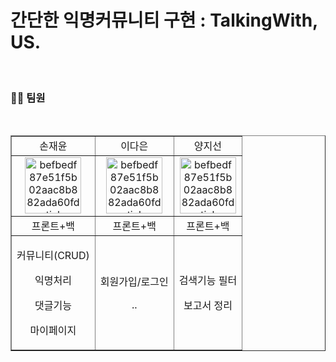 <h1>간단한 익명커뮤니티 구현 : TalkingWith, US.</h1>
<p>
  <br>

### 👍🏻 팀원 
<br>

<table border="" cellspacing="0" cellpadding="0" width="50%">
  <tr width="100%">
  <td align="center">손재윤</a></td>
  <td align="center">이다은</a></td>
  <td align="center">양지선</a></td>
  </tr>
  <tr width="100%">
  <td  align="center"><a href="https://github.com/user-attachments/assets/fa44fbe8-5225-48cc-951e-11fb043e224e"><img src="https://github.com/user-attachments/assets/fa44fbe8-5225-48cc-951e-11fb043e224e" alt="befbedf87e51f5b02aac8b882ada60fd-sticker" border="0" width="90px"></a></td>
  <td  align="center"><a href="https://github.com/user-attachments/assets/f436ef3f-4715-4c85-a70c-2274f6853369"><img src="https://github.com/user-attachments/assets/f436ef3f-4715-4c85-a70c-2274f6853369" alt="befbedf87e51f5b02aac8b882ada60fd-sticker" border="0" width="90px"></a></td>
  <td  align="center"><a href="https://github.com/user-attachments/assets/20308368-79b7-4b99-953c-f6b4e8e959ef"><img src="https://github.com/user-attachments/assets/20308368-79b7-4b99-953c-f6b4e8e959ef" alt="befbedf87e51f5b02aac8b882ada60fd-sticker" border="0" width="90px"></a></td>
  </tr>
  <tr width="100%">
  <td  align="center">프론트+백</td>
  <td  align="center">프론트+백</td>
  <td  align="center">프론트+백</td>
     </tr>
      <tr width="100%">
          <td  align="center"><p>커뮤니티(CRUD)</p><p>익명처리</p><p>댓글기능</p><p>마이페이지</p></td>
          <td  align="center"><p>회원가입/로그인</p><p>..</p></td>
          <td  align="center"><p>검색기능 필터</p><p>보고서 정리</p></td>
     </tr>
  </table>
